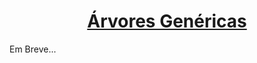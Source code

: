 <h1 align="center" style="text-decoration: underline; font-weight: bold;"> Árvores Genéricas </h1>

Em Breve...
